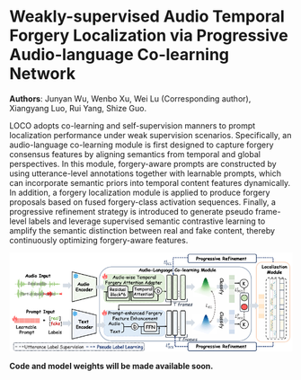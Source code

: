 # Weakly-supervised Audio Temporal Forgery Localization via Progressive Audio-language Co-learning Network

**Authors**: Junyan Wu, Wenbo Xu, Wei Lu (Corresponding author), Xiangyang Luo, Rui Yang, Shize Guo.

LOCO adopts co-learning and self-supervision manners to prompt localization performance under weak supervision scenarios. 
Specifically,  an audio-language co-learning module is first designed to capture forgery consensus features by aligning semantics from temporal and global perspectives. In this module, forgery-aware prompts are constructed by using utterance-level annotations together with learnable prompts, which can incorporate semantic priors into temporal content features dynamically. In addition, a forgery localization module is applied to produce forgery proposals based on fused forgery-class activation sequences. Finally, a progressive refinement strategy is introduced to generate pseudo frame-level labels and leverage supervised semantic contrastive learning to amplify the semantic distinction between real and fake content, thereby continuously optimizing forgery-aware features.

![framework](./network.png)


**Code and model weights will be made available soon.**
